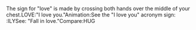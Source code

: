 The 
	sign for "love" is made by crossing both hands over the middle of your chest.LOVE:"I love you."Animation:See the "I love you" acronym 
	sign: :ILYSee: "Fall in love."Compare:HUG